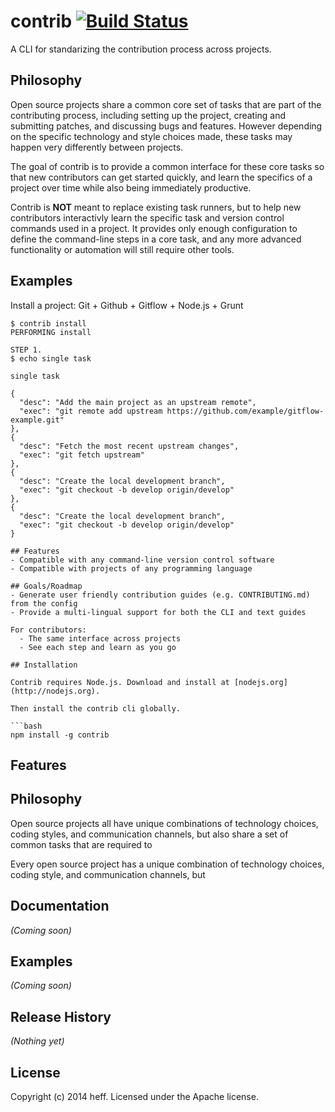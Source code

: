 # contrib [![Build Status](https://secure.travis-ci.org/contrib/contrib.png?branch=master)](http://travis-ci.org/contrib/contrib)

A CLI for standarizing the contribution process across projects.

## Philosophy

Open source projects share a common core set of tasks that are part of the contributing process, including setting up the project, creating and submitting patches, and discussing bugs and features. However depending on the specific technology and style choices made, these tasks may happen very differently between projects.

The goal of contrib is to provide a common interface for these core tasks so that new contributors can get started quickly, and learn the specifics of a project over time while also being immediately productive.

Contrib is **NOT** meant to replace existing task runners, but to help new contributors interactivly learn the specific task and version control commands used in a project. It provides only enough configuration to define the command-line steps in a core task, and any more advanced functionality or automation will still require other tools.

## Examples

Install a project: Git + Github + Gitflow + Node.js + Grunt
```
$ contrib install
PERFORMING install

STEP 1.
$ echo single task

single task

{
  "desc": "Add the main project as an upstream remote",
  "exec": "git remote add upstream https://github.com/example/gitflow-example.git"
},
{
  "desc": "Fetch the most recent upstream changes",
  "exec": "git fetch upstream"
},
{
  "desc": "Create the local development branch",
  "exec": "git checkout -b develop origin/develop"
},
{
  "desc": "Create the local development branch",
  "exec": "git checkout -b develop origin/develop"
}

## Features
- Compatible with any command-line version control software
- Compatible with projects of any programming language

## Goals/Roadmap
- Generate user friendly contribution guides (e.g. CONTRIBUTING.md) from the config
- Provide a multi-lingual support for both the CLI and text guides

For contributors:
  - The same interface across projects
  - See each step and learn as you go

## Installation

Contrib requires Node.js. Download and install at [nodejs.org](http://nodejs.org).

Then install the contrib cli globally.

```bash
npm install -g contrib
```

## Features


## Philosophy


Open source projects all have unique combinations of technology choices, coding styles, and communication channels, but also share a set of common tasks that are required to 

Every open source project has a unique combination of technology choices, coding style, and communication channels, but 


## Documentation
_(Coming soon)_

## Examples
_(Coming soon)_

## Release History
_(Nothing yet)_

## License
Copyright (c) 2014 heff. Licensed under the Apache license.
